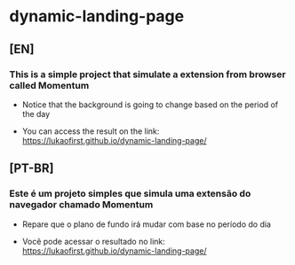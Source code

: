 # dynamic-landing-page

## [EN]

### This is a simple project that simulate a extension from browser called Momentum 

* Notice that the background is going to change based on the period of the day

* You can access the result on the link: https://lukaofirst.github.io/dynamic-landing-page/ 

## [PT-BR]

### Este é um projeto simples que simula uma extensão do navegador chamado Momentum

* Repare que o plano de fundo irá mudar com base no período do dia

* Você pode acessar o resultado no link: https://lukaofirst.github.io/dynamic-landing-page/ 
